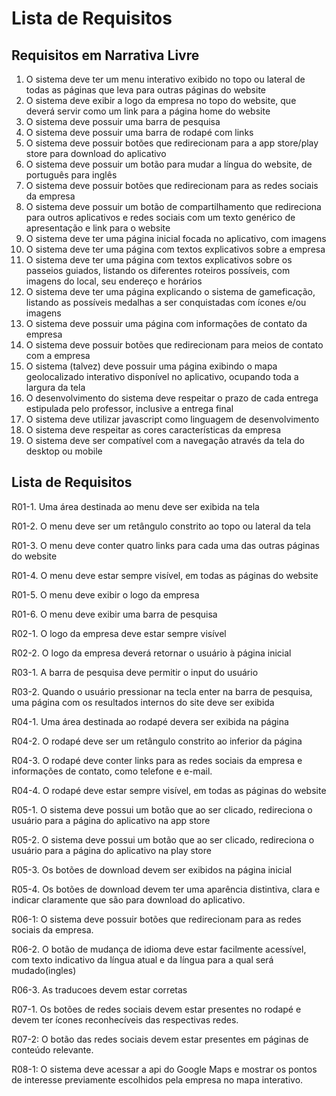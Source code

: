 # Lista de Requisitos

## Requisitos em Narrativa Livre

  1. O sistema deve ter um menu interativo exibido no topo ou lateral de todas as páginas que leva para outras páginas do website  
  2. O sistema deve exibir a logo da empresa no topo do website, que deverá servir como um link para a página home do website  
  3. O sistema deve possuir uma barra de pesquisa  
  4. O sistema deve possuir uma barra de rodapé com links  
  5. O sistema deve possuir botões que redirecionam para a app store/play store para download do aplicativo  
  6. O sistema deve possuir um botão para mudar a língua do website, de português para inglês  
  7. O sistema deve possuir botões que redirecionam para as redes sociais da empresa  
  8. O sistema deve possuir um botão de compartilhamento que redireciona para outros aplicativos e redes sociais com um texto genérico de apresentação e link para o website  
  9. O sistema deve ter uma página inicial focada no aplicativo, com imagens  
  10. O sistema deve ter uma página com textos explicativos sobre a empresa  
  11. O sistema deve ter uma página com textos explicativos sobre os passeios guiados, listando os diferentes roteiros possíveis, com imagens do local, seu endereço e horários  
  12. O sistema deve ter uma página explicando o sistema de gameficação, listando as possíveis medalhas a ser conquistadas com ícones e/ou imagens  
  13. O sistema deve possuir uma página com informações de contato da empresa  
  14. O sistema deve possuir botões que redirecionam para meios de contato com a empresa  
  15. O sistema (talvez) deve possuir uma página exibindo o mapa geolocalizado interativo disponível no aplicativo, ocupando toda a largura da tela  
  16. O desenvolvimento do sistema deve respeitar o prazo de cada entrega estipulada pelo professor, inclusive a entrega final  
  17. O sistema deve utilizar javascript como linguagem de desenvolvimento  
  18. O sistema deve respeitar as cores características da empresa  
  19. O sistema deve ser compatível com a navegação através da tela do desktop ou mobile  
    
## Lista de Requisitos
  
R01-1. Uma área destinada ao menu deve ser exibida na tela

R01-2. O menu deve ser um retângulo constrito ao topo ou lateral da tela

R01-3. O menu deve conter quatro links para cada uma das outras páginas do website

R01-4. O menu deve estar sempre visível, em todas as páginas do website

R01-5. O menu deve exibir o logo da empresa

R01-6. O menu deve exibir uma barra de pesquisa

R02-1. O logo da empresa deve estar sempre visível

R02-2. O logo da empresa deverá retornar o usuário à página inicial

R03-1. A barra de pesquisa deve permitir o input do usuário

R03-2. Quando o usuário pressionar na tecla enter na barra de pesquisa, uma página com os resultados internos do site deve ser exibida

R04-1. Uma área destinada ao rodapé devera ser exibida na página

R04-2. O rodapé deve ser um retângulo constrito ao inferior da página

R04-3. O rodapé deve conter links para as redes sociais da empresa e informações de contato, como telefone e e-mail. 

R04-4. O rodapé deve estar sempre visível, em todas as páginas do website

R05-1. O sistema deve possui um botão que ao ser clicado, redireciona o usuário para a página do aplicativo na app store

R05-2. O sistema deve possui um botão que ao ser clicado, redireciona o usuário para a página do aplicativo na play store

R05-3. Os botões de download devem ser exibidos na página inicial

R05-4. Os botões de download devem ter uma aparência distintiva, clara e indicar claramente que são para download do aplicativo. 

R06-1: O sistema deve possuir botões que redirecionam para as redes sociais da empresa. 

R06-2. O botão de mudança de idioma deve estar facilmente acessível, com texto indicativo da língua atual e da língua para a qual será mudado(ingles) 

R06-3. As traducoes devem estar corretas 

R07-1. Os botões de redes sociais devem estar presentes no rodapé e devem ter ícones reconhecíveis das respectivas redes. 

R07-2: O botão das redes sociais devem estar presentes em páginas de conteúdo relevante.

R08-1: O sistema deve acessar a api do Google Maps e mostrar os pontos de interesse previamente escolhidos pela empresa no mapa interativo.
